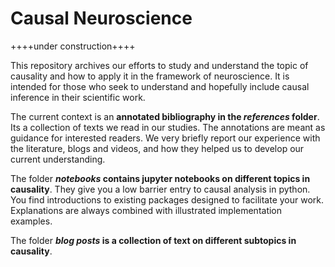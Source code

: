 Causal Neuroscience 
==============================


++++under construction++++

This repository archives our efforts to study and understand the topic of causality and how to apply it in the framework of neuroscience. It is intended for those who seek to understand and hopefully include causal inference in their scientific work.

The current context is an **annotated bibliography in the *references* folder**. Its a collection of texts we read in our studies. The annotations are meant as guidance for interested readers. We very briefly report our experience with the literature, blogs and videos, and how they helped us to develop our current understanding. 

The folder ***notebooks* contains jupyter notebooks on different topics in causality**. They give you a low barrier entry to causal analysis in python. You find introductions to existing packages designed to facilitate your work. Explanations are always combined with illustrated implementation examples.

The folder ***blog posts* is a collection of text on different subtopics in causality**.

 
